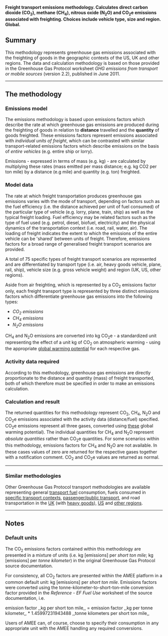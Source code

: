 **Freight transport emissions methodology. Calculates direct carbon
dioxide (CO<sub>2</sub>), methane (CH<sub>4</sub>), nitrous oxide (N<sub>2</sub>O) and
CO<sub>2</sub>e emissions associated with freighting. Choices include vehicle
type, size and region. Global.**

## Summary

This methodology represents greenhouse gas emissions associated with the
freighting of goods in the geographic contexts of the US, UK and other
regions. The data and calculation methodology is based on those provided
in the Greenhouse Gas Protocol worksheet *GHG emissions from transport
or mobile sources* (version 2.2), published in June 2011.

-----

## The methodology

### Emissions model

The emissions methodology is based upon emissions factors which describe
the rate at which greenhouse gas emissions are produced during the
freighting of goods in relation to **distance** travelled and the
**quantity** of goods freighted. These emissions factors represent
emissions associated with *individual units of freight*, which can be
contrasted with similar transport-related emissions factors which
describe emissions on the basis of *entire vehicles* (e.g. entire ship
or lorry).

Emissions - expressed in terms of mass (e.g. kg) - are calculated by
multiplying these rates (mass emitted per mass distance; e.g. kg CO2 per
ton mile) by a distance (e.g mile) and quantity (e.g. ton) freighted.

### Model data

The rate at which freight transportation produces greenhouse gas
emissions varies with the mode of transport, depending on factors such
as the fuel efficiency (i.e. the distance achieved per unit of fuel
consumed) of the particular type of vehicle (e.g. lorry, plane, train,
ship) as well as the typical freight loading. Fuel efficiency may be
related factors such as the type of fuel used (e.g. petrol, diesel,
biofuel, electricity) and the physical dynamics of the transportation
context (i.e. road, rail, water, air). The loading of freight indicates
the extent to which the emissions of the entire vehicle can be 'shared'
between units of freight. Therefore, emissions factors for a broad range
of generalised freight transport scenarios are provided.

A total of 75 specific types of freight transport scenarios are
represented and are differentiated by transport type (i.e. air, heavy
goods vehicle, plane, rail, ship), vehicle size (e.g. gross vehicle
weight) and region (UK, US, other regions).

Aside from air freighting, which is represented by a CO<sub>2</sub> emissions
factor only, each freight transport type is represented by three
distinct emissions factors which differentiate greenhouse gas emissions
into the following types:

  - *CO<sub>2</sub> emissions*
  - *CH<sub>4</sub> emissions*
  - *N<sub>2</sub>O emissions*

CH<sub>4</sub> and N<sub>2</sub>O emissions are converted into kg CO<sub>2</sub>e - a
standardized unit representing the effect of a unit kg of CO<sub>2</sub> on
atmospheric warming - using the appropriate [global warming
potential](Greenhouse_gases_Global_warming_potentials) for each
respective gas.

### Activity data required

According to this methodology, greenhouse gas emissions are directly
proportionate to the distance and quantity (mass) of freight
transported, both of which therefore must be specified in order to make
an emissions calculation.

### Calculation and result

The returned quantities for this methodology represent CO<sub>2</sub>, CH<sub>4</sub>,
N<sub>2</sub>O and CO<sub>2</sub>e emissions associated with the activity data
(distance/fuel) specified. CO<sub>2</sub>e emissions represent all three gases,
converted using [these](Greenhouse_gases_Global_warming_potentials)
global warming potential). The individual quantities for CH<sub>4</sub> and
N<sub>2</sub>O represent *absolute quantities* rather than CO<sub>2</sub>e quantities.
For some scenarios within this methodology, emissions factors for
CH<sub>4</sub> and N<sub>2</sub>O are not available. In these cases values of zero are
returned for the respective gases together with a notification comment.
CO<sub>2</sub> and CO<sub>2</sub>e values are returned as normal.

-----

### Similar methodologies

Other Greenhouse Gas Protocol transport methodologies are available
representing general [transport
fuel](Transport_fuels_by_Greenhouse_Gas_Protocol) consumption, fuels
consumed in [specific transport
contexts](Transport_fuels_with_context_by_Greenhouse_Gas_Protocol),
[passenger/public
transport](Passenger_transport_by_Greenhouse_Gas_Protocol), and road
transportation in the [UK](UK_road_transport_by_Greenhouse_Gas_Protocol)
(with [heavy
goods](UK_heavy_goods_transport_by_Greenhouse_Gas_Protocol)),
[US](US_road_transport_by_Greenhouse_Gas_Protocol) and [other
regions](Other_regional_road_transport_by_Greenhouse_Gas_Protocol).

-----

## Notes

### Default units

The CO<sub>2</sub> emissions factors contained within this methodology are
presented in a mixture of units (i.e. kg \[emissions\] per *short ton
mile*; kg \[emissions\] per *tonne kilometer*) in the original
Greenhouse Gas Protocol source documentation.

For consistency, all CO<sub>2</sub> factors are presented within the AMEE
platform in a common default unit: kg \[emissions\] per *short ton
mile*. Emissions factors were converted using the
tonne-kilometer-to-short-ton-mile conversion factor provided in the
*Reference - EF Fuel Use* worksheet of the source documentation, i.e.

emission factor ,,kg per short ton mile,, = emission factor ,,kg per
tonne kilometer,, \* 1.45997231943488 ,,tonne kilometers per short ton
mile,,

Users of AMEE can, of course, choose to specify their consumption in any
appropriate unit with the AMEE handling any required conversions.
